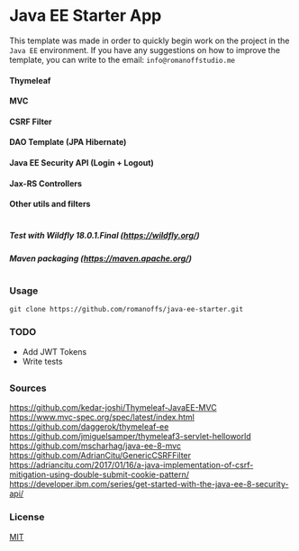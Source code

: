 # Java EE Starter App

This template was made in order to quickly begin work on the project in the `Java EE` environment. If you have any suggestions on how to improve the template, you can write to the email: `info@romanoffstudio.me`

####  Thymeleaf
####  MVC
####  CSRF Filter
####  DAO Template (JPA Hibernate)
####  Java EE Security API (Login + Logout)
####  Jax-RS Controllers
####  Other utils and filters
#
##### Test with Wildfly 18.0.1.Final (https://wildfly.org/)
##### Maven packaging (https://maven.apache.org/)
#
### Usage
```
git clone https://github.com/romanoffs/java-ee-starter.git
```
### TODO
<ul>
    <li>Add JWT Tokens</li>
    <li>Write tests</li>
</ul>

##
### Sources
https://github.com/kedar-joshi/Thymeleaf-JavaEE-MVC
<br>
https://www.mvc-spec.org/spec/latest/index.html
<br>
https://github.com/daggerok/thymeleaf-ee
<br>
https://github.com/jmiguelsamper/thymeleaf3-servlet-helloworld
<br>
https://github.com/mscharhag/java-ee-8-mvc
<br>
https://github.com/AdrianCitu/GenericCSRFFilter
<br>
https://adriancitu.com/2017/01/16/a-java-implementation-of-csrf-mitigation-using-double-submit-cookie-pattern/
<br>
https://developer.ibm.com/series/get-started-with-the-java-ee-8-security-api/
### License
[MIT](https://choosealicense.com/licenses/mit/)